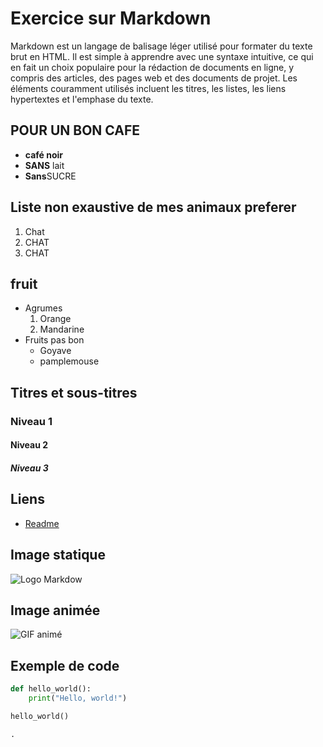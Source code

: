 # Exercice sur Markdown

Markdown est un langage de balisage léger utilisé pour formater du texte brut en HTML. Il est simple à apprendre avec une syntaxe intuitive, ce qui en fait un choix populaire pour la rédaction de documents en ligne, y compris des articles, des pages web et des documents de projet. Les éléments couramment utilisés incluent les titres, les listes, les liens hypertextes et l'emphase du texte.
## POUR UN BON CAFE
- **café noir**
- **SANS** lait
- **Sans**SUCRE

## Liste non exaustive de mes animaux preferer 
1. Chat
2. CHAT
3. CHAT

## fruit
- Agrumes
  1. Orange
  2. Mandarine
- Fruits pas bon
  - Goyave
  - pamplemouse

## Titres et sous-titres
### Niveau 1
#### Niveau 2
##### Niveau 3

## Liens
- [Readme](README.md)


## Image statique
![Logo Markdow](https://www.kamailio.org/w/wp-content/uploads/2022/05/markdown-logo.jpeg)

## Image animée
![GIF animé](https://i.gifer.com/XIb.gif)

## Exemple de code
```python
def hello_world():
    print("Hello, world!")

hello_world()

.
